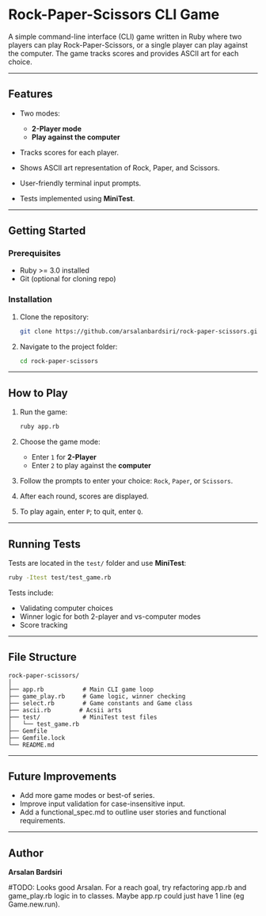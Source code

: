 # Rock-Paper-Scissors CLI Game

A simple command-line interface (CLI) game written in Ruby where two players can play Rock-Paper-Scissors, or a single player can play against the computer. The game tracks scores and provides ASCII art for each choice.

---

## Features

- Two modes:

  - **2-Player mode**
  - **Play against the computer**

- Tracks scores for each player.
- Shows ASCII art representation of Rock, Paper, and Scissors.
- User-friendly terminal input prompts.
- Tests implemented using **MiniTest**.

---

## Getting Started

### Prerequisites

- Ruby >= 3.0 installed
- Git (optional for cloning repo)

### Installation

1. Clone the repository:

   ```bash
   git clone https://github.com/arsalanbardsiri/rock-paper-scissors.git
   ```

2. Navigate to the project folder:

   ```bash
   cd rock-paper-scissors
   ```

---

## How to Play

1. Run the game:

   ```bash
   ruby app.rb
   ```

2. Choose the game mode:

   - Enter `1` for **2-Player**
   - Enter `2` to play against the **computer**

3. Follow the prompts to enter your choice: `Rock`, `Paper`, or `Scissors`.
4. After each round, scores are displayed.
5. To play again, enter `P`; to quit, enter `Q`.

---

## Running Tests

Tests are located in the `test/` folder and use **MiniTest**:

```bash
ruby -Itest test/test_game.rb
```

Tests include:

- Validating computer choices
- Winner logic for both 2-player and vs-computer modes
- Score tracking

---

## File Structure

```
rock-paper-scissors/
│
├── app.rb           # Main CLI game loop
├── game_play.rb     # Game logic, winner checking
├── select.rb        # Game constants and Game class
├── ascii.rb        # Acsii arts
├── test/            # MiniTest test files
│   └── test_game.rb
├── Gemfile
├── Gemfile.lock
└── README.md
```

---

## Future Improvements

- Add more game modes or best-of series.
- Improve input validation for case-insensitive input.
- Add a functional_spec.md to outline user stories and functional requirements.

---

## Author

**Arsalan Bardsiri**

#TODO:
Looks good Arsalan. For a reach goal, try refactoring app.rb and game_play.rb logic in to classes. Maybe app.rp could just have 1 line (eg Game.new.run).
